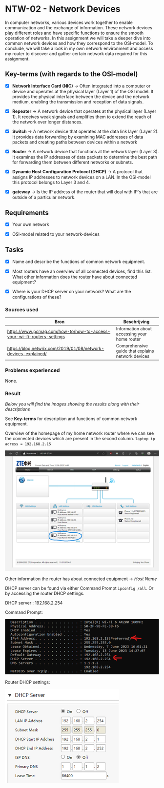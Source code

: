 # NTW-02 - Network Devices

In computer networks, various devices work together to enable communication and the exchange of information. These network devices play different roles and have specific functions to ensure the smooth operation of networks. In this assignment we will take a deeper dive into common network devices and how they correspond to the OSI-model. To conclude, we will take a look in my own network environment and access my router to discover and gather certain network data required for this assignment.


## Key-terms (with regards to the OSI-model) 
- [x] <strong>Network Interface Card (NIC)</strong> -> Often integrated into a computer or device and operates at the physical layer (Layer 1) of the OSI model. It provides the physical interface between the device and the network medium, enabling the transmission and reception of data signals.
- [x] <strong>Repeater</strong> -> A network device that operates at the physical layer (Layer 1). It receives weak signals and amplifies them to extend the reach of the network over longer distances.
- [x] <strong>Switch</strong> -> A network device that operates at the data link layer (Layer 2). It provides data forwarding by examining MAC addresses of data packets and creating paths between devices within a network
- [x] <strong>Router</strong> -> A network device that functions at the network layer (Layer 3). It examines the IP addresses of data packets to determine the best path for forwarding them between different networks or subnets. 
- [x] <strong>Dynamic Host Configuration Protocol (DHCP)</strong> -> A protocol that assigns IP addresses to network devices on a LAN. In the OSI-model this protocol belongs to Layer 3 and 4.
- [x] <strong>gateway</strong> -> Is the IP address of the router that will deal with IP's that are outside of a particular network.


## Requirements

- [x] Your own network
- [x] OSI-model related to your network-devices



## Tasks

- [x] Name and describe the functions of common network equipment.
- [x] Most routers have an overview of all connected devices, find this list. What other information does the router have about connected equipment?
- [x] Where is your DHCP server on your network? What are the configurations of these?


### Sources used

| Bron        | Beschrijving |
| ----------- | ----------- |
| https://www.pcmag.com/how-to/how-to-access-your-wi-fi-routers-settings | Information about accessing your home router |
| https://blog.netwrix.com/2019/01/08/network-devices-explained/ | Comprehensive guide that explains network devices |



### Problems experienced

None.


### Result
*Below you will find the images showing the results along with their descriptions*

See **Key-terms** for description and functions of common network equipment.

Overview of the homepage of my home network router where we can see the connected devices which are present in the second column. ```laptop ip adress = 192.168.2.15```

![NTW-02-Router-home](../00_includes/NTW-02/NTW-02-Modem-home.png)

Other information the router has about connected equipment -> *Host Name* 

DHCP server can be found via either Command Prompt ```ipconfig /all```. Or by accessing the router DHCP settings.

DHCP server : 192.168.2.254

Command Prompt:

![NTW-02-Router-home](../00_includes/NTW-02/Laptop-ip-adress.png)

Router DHCP settings:

![NTW-02-Router-home](../00_includes/NTW-02/DHCP-config-router.png)












 

